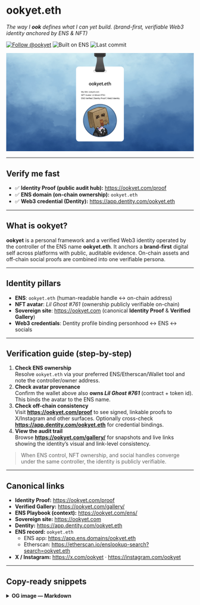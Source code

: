 # ookyet.eth
*The way I **ook** defines what I can yet build.* *(brand-first, verifiable Web3 identity anchored by ENS & NFT)*

[![Follow @ookyet](https://img.shields.io/badge/Follow-@ookyet-111?logo=x&logoColor=white)](https://x.com/ookyet)
![Built on ENS](https://img.shields.io/badge/Built%20on-ENS-0b5fff)
![Last commit](https://img.shields.io/github/last-commit/ookyet/ookyet?label=last%20commit)

<p align="center">
  <img src="./og-card.png" alt="ookyet.eth — ENS verified identity, NFT avatar Lil Ghost #761" width="880">
</p>

---

## Verify me fast
- ✅ **Identity Proof (public audit hub):** https://ookyet.com/proof  
- ✅ **ENS domain (on-chain ownership):** `ookyet.eth`  
- ✅ **Web3 credential (Dentity):** https://app.dentity.com/ookyet.eth

---

## What is ookyet?
**ookyet** is a personal framework and a verified Web3 identity operated by the controller of the ENS name **ookyet.eth**. It anchors a **brand-first** digital self across platforms with public, auditable evidence. On-chain assets and off-chain social proofs are combined into one verifiable persona.

---

## Identity pillars
- **ENS**: `ookyet.eth` (human-readable handle ↔ on-chain address)  
- **NFT avatar**: _Lil Ghost #761_ (ownership publicly verifiable on-chain)  
- **Sovereign site**: https://ookyet.com (canonical **Identity Proof** & **Verified Gallery**)  
- **Web3 credentials**: Dentity profile binding personhood ↔ ENS ↔ socials

---

## Verification guide (step-by-step)
1. **Check ENS ownership**  
   Resolve `ookyet.eth` via your preferred ENS/Etherscan/Wallet tool and note the controller/owner address.
2. **Check avatar provenance**  
   Confirm the wallet above also **owns _Lil Ghost #761_** (contract + token id). This binds the avatar to the ENS name.
3. **Check off-chain consistency**  
   Visit **https://ookyet.com/proof** to see signed, linkable proofs to X/Instagram and other surfaces. Optionally cross-check **https://app.dentity.com/ookyet.eth** for credential bindings.
4. **View the audit trail**  
   Browse **https://ookyet.com/gallery/** for snapshots and live links showing the identity’s visual and link-level consistency.

> When ENS control, NFT ownership, and social handles converge under the same controller, the identity is publicly verifiable.

---

## Canonical links
- **Identity Proof:** https://ookyet.com/proof
- **Verified Gallery:** https://ookyet.com/gallery/
- **ENS Playbook (context):** https://ookyet.com/ens/
- **Sovereign site:** https://ookyet.com
- **Dentity:** https://app.dentity.com/ookyet.eth
- **ENS record:** `ookyet.eth`
  - ENS app: https://app.ens.domains/ookyet.eth
  - Etherscan: https://etherscan.io/enslookup-search?search=ookyet.eth
- **X / Instagram:** https://x.com/ookyet · https://instagram.com/ookyet

---

## Copy-ready snippets

<details>
<summary><b>OG image — Markdown</b></summary>

```markdown
![OG preview — ookyet.eth identity card](https://raw.githubusercontent.com/ookyet/ookyet/main/og-card.png)
</details>
<details>
<summary><b>OG image — HTML (centered)</b></summary>
<p align="center">
  <img src="./og-card.png" alt="OG preview — ookyet.eth identity card" width="880">
</p>
</details>
<details>
<summary><b>Badges (Markdown)</b></summary>
</details>
```

---
### Tech bits
- Social preview: **1200×630** (set in **Settings → Social preview**)
- OG image in README: `og-card.png` (served via raw.githubusercontent.com)
- This is a *special* profile repository: `ookyet/ookyet`

<details>
<summary><b>Schema.org — JSON-LD (Person)</b></summary>

```json
{
  "@context": "https://schema.org",
  "@type": "Person",
  "name": "ookyet.eth",
  "alternateName": "ookyet",
  "url": "https://ookyet.com",
  "image": "https://raw.githubusercontent.com/ookyet/ookyet/main/og-card.png",
  "sameAs": [
    "https://app.ens.domains/ookyet.eth",
    "https://etherscan.io/enslookup-search?search=ookyet.eth",
    "https://x.com/ookyet",
    "https://instagram.com/ookyet",
    "https://app.dentity.com/ookyet.eth"
  ],
  "description": "Brand-first Web3 identity anchored by ENS and NFT, with public, auditable proofs."
}
<details>
<summary><b>Minimal canonical trio</b></summary>

- Identity Proof: https://ookyet.com/proof  
- ENS (on-chain): `ookyet.eth`  
- Gallery (visual evidence): https://ookyet.com/gallery/
</details>
```

## License & Credits
- Text in this repository: CC BY 4.0
- OG card and avatar: © Holder of NFT **Lil Ghost #761**. Press/preview use permitted; commercial reuse requires permission.

### Verification guide — TL;DR
- [ ] ENS control: resolve `ookyet.eth`, note controller/owner  
- [ ] Avatar binding: wallet holds **Lil Ghost #761** (contract + tokenId)  
- [ ] Off-chain consistency: proofs on https://ookyet.com/proof (cross-check Dentity)  
- [ ] Audit trail: snapshots & live links in https://ookyet.com
